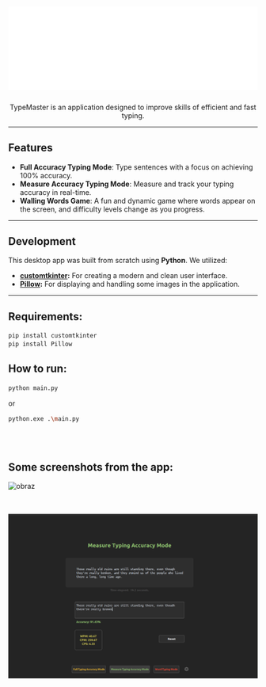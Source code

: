 # ![TypeMaster](https://github.com/maciej-klimek/type-master-desktop-app/blob/main/images/type_master_logo.png)
<p align="center">
TypeMaster is an application designed to improve skills of efficient and fast typing.
</p>

---

## Features

- **Full Accuracy Typing Mode**: Type sentences with a focus on achieving 100% accuracy.  
- **Measure Accuracy Typing Mode**: Measure and track your typing accuracy in real-time.  
- **Walling Words Game**: A fun and dynamic game where words appear on the screen, and difficulty levels change as you progress.  

---

## Development

This desktop app was built from scratch using **Python**. We utilized:  
- **[customtkinter](https://github.com/TomSchimansky/CustomTkinter):** For creating a modern and clean user interface.  
- **[Pillow](https://pillow.readthedocs.io/):** For displaying and handling some images in the application.  

---

## Requirements:
```python
pip install customtkinter
pip install Pillow
```

## How to run:

```bash
python main.py
```
or
```bash
python.exe .\main.py
```
<br></br>
## Some screenshots from the app:
![obraz](https://github.com/maciej-klimek/type-master-desktop-app/assets/87934529/c2d64e44-dc45-480d-9b8f-d60aa8526564)

<br></br>
![TypeMaster](https://github.com/maciej-klimek/type-master-desktop-app/blob/main/images/sentence_typing_ss.PNG)


